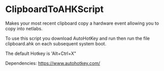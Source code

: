 # ClipboardToAHKScript
Makes your most recent clipboard copy a hardware event allowing you to copy into netlabs.

To use this script you download AutoHotKey and run then run the file clipboard.ahk on each 
subsequent system boot.

The default Hotkey is 'Alt+Ctrl+X"

Dependencies:
https://www.autohotkey.com/
